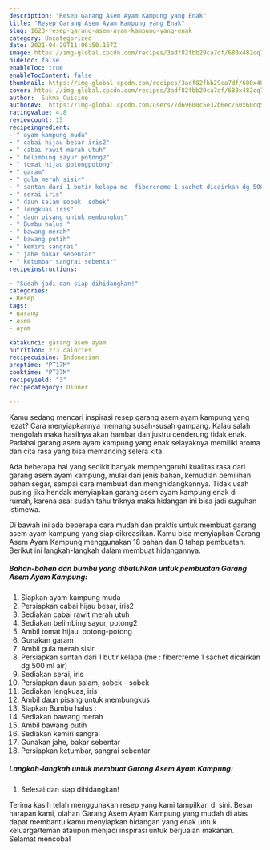 ```yaml
---
description: "Resep Garang Asem Ayam Kampung yang Enak"
title: "Resep Garang Asem Ayam Kampung yang Enak"
slug: 1623-resep-garang-asem-ayam-kampung-yang-enak
category: Uncategorized
date: 2021-04-29T11:06:50.167Z
image: https://img-global.cpcdn.com/recipes/3adf82fbb29ca7df/680x482cq70/garang-asem-ayam-kampung-foto-resep-utama.jpg
hideToc: false
enableToc: true
enableTocContent: false
thumbnail: https://img-global.cpcdn.com/recipes/3adf82fbb29ca7df/680x482cq70/garang-asem-ayam-kampung-foto-resep-utama.jpg
cover: https://img-global.cpcdn.com/recipes/3adf82fbb29ca7df/680x482cq70/garang-asem-ayam-kampung-foto-resep-utama.jpg
author:  Sukma_Cuisine
authorAv:  https://img-global.cpcdn.com/users/7d69600c5e32b6ec/60x60cq50/avatar.jpg
ratingvalue: 4.8
reviewcount: 15
recipeingredient:
- " ayam kampung muda"
- " cabai hijau besar iris2"
- " cabai rawit merah utuh"
- " belimbing sayur potong2"
- " tomat hijau potongpotong"
- " garam"
- " gula merah sisir"
- " santan dari 1 butir kelapa me  fibercreme 1 sachet dicairkan dg 500 ml air"
- " serai iris"
- " daun salam sobek  sobek"
- " lengkuas iris"
- " daun pisang untuk membungkus"
- " Bumbu halus "
- " bawang merah"
- " bawang putih"
- " kemiri sangrai"
- " jahe bakar sebentar"
- " ketumbar sangrai sebentar"
recipeinstructions:

- "Sudah jadi dan siap dihidangkan!"
categories:
- Resep
tags:
- garang
- asem
- ayam

katakunci: garang asem ayam 
nutrition: 273 calories
recipecuisine: Indonesian
preptime: "PT17M"
cooktime: "PT37M"
recipeyield: "3"
recipecategory: Dinner

---
```



Kamu sedang mencari inspirasi resep garang asem ayam kampung yang lezat? Cara menyiapkannya memang susah-susah gampang. Kalau salah mengolah maka hasilnya akan hambar dan justru cenderung tidak enak. Padahal garang asem ayam kampung yang enak selayaknya memiliki aroma dan cita rasa yang bisa memancing selera kita.


Ada beberapa hal yang sedikit banyak mempengaruhi kualitas rasa dari garang asem ayam kampung, mulai dari jenis bahan, kemudian pemilihan bahan segar, sampai cara membuat dan menghidangkannya. Tidak usah pusing jika hendak menyiapkan garang asem ayam kampung enak di rumah, karena asal sudah tahu triknya maka hidangan ini bisa jadi suguhan istimewa.




Di bawah ini ada beberapa cara mudah dan praktis untuk membuat garang asem ayam kampung yang siap dikreasikan. Kamu bisa menyiapkan Garang Asem Ayam Kampung menggunakan 18 bahan dan 0 tahap pembuatan. Berikut ini langkah-langkah dalam membuat hidangannya.

<!--inarticleads1-->

##### Bahan-bahan dan bumbu yang dibutuhkan untuk pembuatan Garang Asem Ayam Kampung:

1. Siapkan  ayam kampung muda
1. Persiapkan  cabai hijau besar, iris2
1. Sediakan  cabai rawit merah utuh
1. Sediakan  belimbing sayur, potong2
1. Ambil  tomat hijau, potong-potong
1. Gunakan  garam
1. Ambil  gula merah sisir
1. Persiapkan  santan dari 1 butir kelapa (me : fibercreme 1 sachet dicairkan dg 500 ml air)
1. Sediakan  serai, iris
1. Persiapkan  daun salam, sobek - sobek
1. Sediakan  lengkuas, iris
1. Ambil  daun pisang untuk membungkus
1. Siapkan  Bumbu halus :
1. Sediakan  bawang merah
1. Ambil  bawang putih
1. Sediakan  kemiri sangrai
1. Gunakan  jahe, bakar sebentar
1. Persiapkan  ketumbar, sangrai sebentar




<!--inarticleads2-->

##### Langkah-langkah untuk membuat Garang Asem Ayam Kampung:


1. Selesai dan siap dihidangkan!



Terima kasih telah menggunakan resep yang kami tampilkan di sini. Besar harapan kami, olahan Garang Asem Ayam Kampung yang mudah di atas dapat membantu kamu menyiapkan hidangan yang enak untuk keluarga/teman ataupun menjadi inspirasi untuk berjualan makanan. Selamat mencoba!
